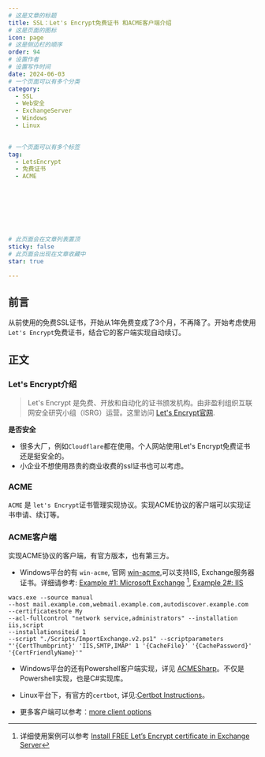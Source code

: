 ```yaml
---
# 这是文章的标题
title: SSL：Let's Encrypt免费证书 和ACME客户端介绍
# 这是页面的图标
icon: page
# 这是侧边栏的顺序
order: 94
# 设置作者
# 设置写作时间
date: 2024-06-03
# 一个页面可以有多个分类
category:
  - SSL
  - Web安全
  - ExchangeServer
  - Windows
  - Linux
  

# 一个页面可以有多个标签
tag:
  - LetsEncrypt
  - 免费证书
  - ACME




  



# 此页面会在文章列表置顶
sticky: false
# 此页面会出现在文章收藏中
star: true

---
```


## 前言

从前使用的免费SSL证书，开始从1年免费变成了3个月，不再降了。开始考虑使用`Let's Encrypt`免费证书，结合它的客户端实现自动续订。

## 正文

### Let's Encrypt介绍

>  Let's Encrypt 是免费、开放和自动化的证书颁发机构。由非盈利组织互联网安全研究小组（ISRG）运营。这里访问 [Let's Encrypt官网](https://letsencrypt.org/zh-cn/about/).


**是否安全**

- 很多大厂，例如`Cloudflare`都在使用。个人网站使用Let's Encrypt免费证书还是挺安全的。
- 小企业不想使用昂贵的商业收费的ssl证书也可以考虑。

### ACME

`ACME` 是 `let's Encrypt`证书管理实现协议。实现ACME协议的客户端可以实现证书申请、续订等。


### ACME客户端

实现ACME协议的客户端，有官方版本，也有第三方。

- Windows平台的有 `win-acme`, 官网 [win-acme](https://www.win-acme.com),可以支持IIS, Exchange服务器证书。详细请参考: [Example #1: Microsoft Exchange](https://www.win-acme.com/manual/advanced-use/examples/exchange) [^1], [Example 2#: IIS](https://www.shiyanit.com/news-technical/136.html)



```
wacs.exe --source manual 
--host mail.example.com,webmail.example.com,autodiscover.example.com 
--certificatestore My 
--acl-fullcontrol "network service,administrators" --installation iis,script 
--installationsiteid 1 
--script "./Scripts/ImportExchange.v2.ps1" --scriptparameters "'{CertThumbprint}' 'IIS,SMTP,IMAP' 1 '{CacheFile}' '{CachePassword}' '{CertFriendlyName}'"
```

- Windows平台的还有Powershell客户端实现，详见 [ACMESharp](https://github.com/ebekker/ACMESharp)。不仅是Powershell实现，也是C#实现库。

- Linux平台下，有官方的`certbot`, 详见:[Certbot Instructions](https://certbot.eff.org/)。

- 更多客户端可以参考：[more client options](https://letsencrypt.org/docs/client-options/)



[^1]: 详细使用案例可以参考 [Install FREE Let’s Encrypt certificate in Exchange Server](https://www.alitajran.com/install-free-lets-encrypt-certificate-in-exchange-server/)